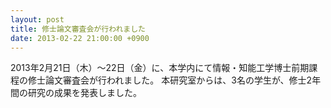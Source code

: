 ```yaml
---
layout: post
title: 修士論文審査会が行われました
date: 2013-02-22 21:00:00 +0900
---
```


2013年2月21日（木）～22日（金）に、本学内にて情報・知能工学博士前期課程の修士論文審査会が行われました。
本研究室からは、3名の学生が、修士2年間の研究の成果を発表しました。